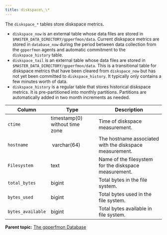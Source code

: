 ```yaml
---
title: diskspace\_\* 
---
```


The `diskspace_*` tables store diskspace metrics.

-   `diskspace_now` is an external table whose data files are stored in `$MASTER_DATA_DIRECTORY/gpperfmon/data`. Current diskspace metrics are stored in `database_now` during the period between data collection from the `gpperfmon` agents and automatic commitment to the `diskspace_history` table.
-   `diskspace_tail` is an external table whose data files are stored in `$MASTER_DATA_DIRECTORY/gpperfmon/data`. This is a transitional table for diskspace metrics that have been cleared from `diskspace_now` but has not yet been committed to `diskspace_history`. It typically only contains a few minutes worth of data.
-   `diskspace_history` is a regular table that stores historical diskspace metrics. It is pre-partitioned into monthly partitions. Partitions are automatically added in two month increments as needed.

|Column|Type|Description|
|------|----|-----------|
|`ctime`|timestamp\(0\) without time zone |Time of diskspace measurement.|
|`hostname`| varchar\(64\)|The hostname associated with the diskspace measurement.|
|`Filesystem`|text|Name of the filesystem for the diskspace measurement.|
|`total_bytes`|bigint|Total bytes in the file system.|
|`bytes_used`|bigint|Total bytes used in the file system.|
|`bytes_available`|bigint|Total bytes available in file system.|

**Parent topic:** [The gpperfmon Database](../gpperfmon/dbref.html)

